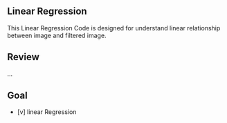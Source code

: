 ## Linear Regression
This Linear Regression Code is designed for understand linear relationship between image and filtered image. 

## Review
...

## Goal
- [v] linear Regression
